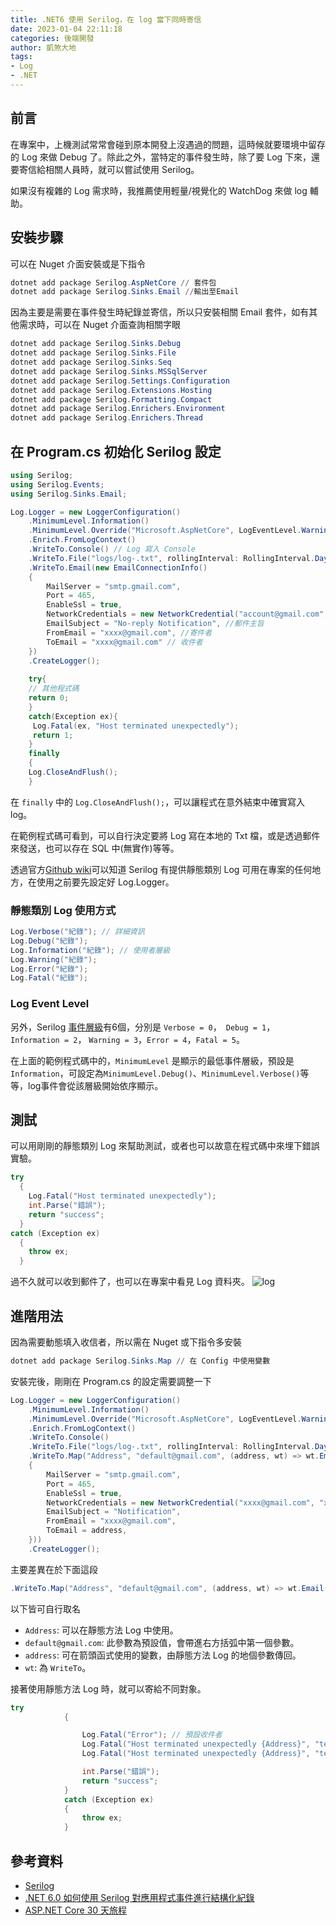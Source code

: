 ```yaml
---
title: .NET6 使用 Serilog，在 log 當下同時寄信
date: 2023-01-04 22:11:18
categories: 後端開發
author: 凱煞大地
tags:
- Log
- .NET
---
```

## 前言
在專案中，上機測試常常會碰到原本開發上沒遇過的問題，這時候就要環境中留存的 Log 來做 Debug 了。除此之外，當特定的事件發生時，除了要 Log 下來，還要寄信給相關人員時，就可以嘗試使用 Serilog。

如果沒有複雜的 Log 需求時，我推薦使用輕量/視覺化的 WatchDog 來做 log 輔助。

## 安裝步驟
可以在 Nuget 介面安裝或是下指令
```PowerShell
dotnet add package Serilog.AspNetCore // 套件包
dotnet add package Serilog.Sinks.Email //輸出至Email
```
因為主要是需要在事件發生時紀錄並寄信，所以只安裝相關 Email 套件，如有其他需求時，可以在 Nuget 介面查詢相關字眼
```PowerShell
dotnet add package Serilog.Sinks.Debug
dotnet add package Serilog.Sinks.File
dotnet add package Serilog.Sinks.Seq
dotnet add package Serilog.Sinks.MSSqlServer
dotnet add package Serilog.Settings.Configuration
dotnet add package Serilog.Extensions.Hosting
dotnet add package Serilog.Formatting.Compact
dotnet add package Serilog.Enrichers.Environment
dotnet add package Serilog.Enrichers.Thread
```
## 在 Program.cs 初始化 Serilog 設定
```csharp
using Serilog;
using Serilog.Events;
using Serilog.Sinks.Email;

Log.Logger = new LoggerConfiguration()
    .MinimumLevel.Information()
    .MinimumLevel.Override("Microsoft.AspNetCore", LogEventLevel.Warning)
    .Enrich.FromLogContext()
    .WriteTo.Console() // Log 寫入 Console
    .WriteTo.File("logs/log-.txt", rollingInterval: RollingInterval.Day) // Log 寫入 TXT 檔，以當日日期為檔名區分
    .WriteTo.Email(new EmailConnectionInfo()
    {
        MailServer = "smtp.gmail.com",
        Port = 465,
        EnableSsl = true,
        NetworkCredentials = new NetworkCredential("account@gmail.com", "password"), // SMTP 認證帳號跟密碼
        EmailSubject = "No-reply Notification", //郵件主旨
        FromEmail = "xxxx@gmail.com", //寄件者
        ToEmail = "xxxx@gmail.com" // 收件者
    })
    .CreateLogger();
    
    try{
    // 其他程式碼
    return 0;
    }
    catch(Exception ex){
     Log.Fatal(ex, "Host terminated unexpectedly");
     return 1;
    }
    finally
    {
    Log.CloseAndFlush();
    }
```
在 `finally` 中的 `Log.CloseAndFlush();`，可以讓程式在意外結束中確實寫入 log。

在範例程式碼可看到，可以自行決定要將 Log 寫在本地的 Txt 檔，或是透過郵件來發送，也可以存在 SQL 中(無實作)等等。

透過官方[Github wiki](https://github.com/serilog/serilog/wiki/Writing-Log-Events)可以知道 Serilog 有提供靜態類別 Log 可用在專案的任何地方，在使用之前要先設定好 Log.Logger。

### 靜態類別 Log 使用方式
```csharp
Log.Verbose("紀錄"); // 詳細資訊
Log.Debug("紀錄");
Log.Information("紀錄"); // 使用者層級
Log.Warning("紀錄");
Log.Error("紀錄");
Log.Fatal("紀錄"); 
```

### Log Event Level
另外，Serilog [事件層級](https://github.com/serilog/serilog/blob/dev/src/Serilog/Events/LogEventLevel.cs)有6個，分別是 `Verbose = 0`，` Debug = 1`， `Information = 2`， `Warning = 3`，`Error = 4`，`Fatal = 5`。

在上面的範例程式碼中的，`MinimumLevel` 是顯示的最低事件層級，預設是`Information`，可設定為`MinimumLevel.Debug()`、`MinimumLevel.Verbose()`等等，log事件會從該層級開始依序顯示。

## 測試
可以用剛剛的靜態類別 Log 來幫助測試，或者也可以故意在程式碼中來埋下錯誤實驗。
```csharp
try
  {
    Log.Fatal("Host terminated unexpectedly");
    int.Parse("錯誤");
    return "success";
  }
catch (Exception ex)
  {
    throw ex;
  }

```
過不久就可以收到郵件了，也可以在專案中看見 Log 資料夾。
![log](https://i.imgur.com/su8O8Jy.png)

## 進階用法
因為需要動態填入收信者，所以需在 Nuget 或下指令多安裝
``` PowerShell
dotnet add package Serilog.Sinks.Map // 在 Config 中使用變數
```
安裝完後，剛剛在 Program.cs 的設定需要調整一下
``` csharp
Log.Logger = new LoggerConfiguration()
    .MinimumLevel.Information()
    .MinimumLevel.Override("Microsoft.AspNetCore", LogEventLevel.Warning)
    .Enrich.FromLogContext()
    .WriteTo.Console()
    .WriteTo.File("logs/log-.txt", rollingInterval: RollingInterval.Day)
    .WriteTo.Map("Address", "default@gmail.com", (address, wt) => wt.Email(new EmailConnectionInfo()
    {
        MailServer = "smtp.gmail.com",
        Port = 465,
        EnableSsl = true,
        NetworkCredentials = new NetworkCredential("xxxx@gmail.com", "xxxx"),
        EmailSubject = "Notification",
        FromEmail = "xxxx@gmail.com",
        ToEmail = address,
    }))
    .CreateLogger();
```
主要差異在於下面這段
```csharp
.WriteTo.Map("Address", "default@gmail.com", (address, wt) => wt.Email(new EmailConnectionInfo(){...})
```
以下皆可自行取名
* `Address`: 可以在靜態方法 Log 中使用。
* `default@gmail.com`: 此參數為預設值，會帶進右方括弧中第一個參數。
* `address`: 可在箭頭函式使用的變數，由靜態方法 Log 的地個參數傳回。
* `wt`: 為 `WriteTo`。

接著使用靜態方法 Log 時，就可以寄給不同對象。
``` csharp
try
            {

                Log.Fatal("Error"); // 預設收件者
                Log.Fatal("Host terminated unexpectedly {Address}", "test1.com.tw");
                Log.Fatal("Host terminated unexpectedly {Address}", "test2.com.tw");

                int.Parse("錯誤");
                return "success";
            }
            catch (Exception ex)
            {
                throw ex;
            }
```

## 參考資料

* [Serilog](https://github.com/serilog/serilog/wiki)
* [.NET 6.0 如何使用 Serilog 對應用程式事件進行結構化紀錄](https://blog.miniasp.com/post/2021/11/29/How-to-use-Serilog-with-NET-6)
* [ASP.NET Core 30 天旅程](https://ithelp.ithome.com.tw/articles/10295821)

